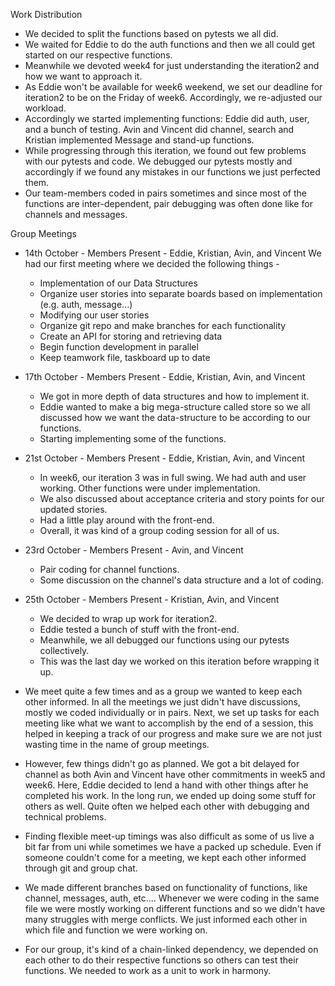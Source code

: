 Work Distribution
* We decided to split the functions based on pytests we all did.
* We waited for Eddie to do the auth functions and then we all could get started on our respective functions.
* Meanwhile we devoted week4 for just understanding the iteration2 and how we want to approach it.
* As Eddie won't be available for week6 weekend, we set our deadline for iteration2 to be on the Friday of week6. Accordingly, we re-adjusted our workload.
* Accordingly we started implementing functions: Eddie did auth, user, and a bunch of testing. Avin and Vincent did channel, search and Kristian implemented Message and stand-up functions.
* While progressing through this iteration, we found out few problems with our pytests and code. We debugged our pytests mostly and accordingly if we found any mistakes in our functions we just perfected them. 
* Our team-members coded in pairs sometimes and since most of the functions are inter-dependent, pair debugging was often done like for channels and messages.


Group Meetings
* 14th October -
    Members Present - Eddie, Kristian, Avin, and Vincent
    We had our first meeting where we decided the following things -
    - Implementation of our Data Structures
    - Organize user stories into separate boards based on implementation (e.g. auth, message...)
    - Modifying our user stories
    - Organize git repo and make branches for each functionality
    - Create an API for storing and retrieving data
    - Begin function development in parallel
    - Keep teamwork file, taskboard up to date

* 17th October -
    Members Present - Eddie, Kristian, Avin, and Vincent
    - We got in more depth of data structures and how to implement it. 
    - Eddie wanted to make a big mega-structure called store so we all discussed how we want the data-structure to be according to our functions.
    - Starting implementing some of the functions.

* 21st October -
    Members Present - Eddie, Kristian, Avin, and Vincent
    - In week6, our iteration 3 was in full swing. We had auth and user working. Other functions were under implementation. 
    - We also discussed about acceptance criteria and story points for our updated stories.
    - Had a little play around with the front-end.
    - Overall, it was kind of a group coding session for all of us.
* 23rd October - 
Members Present - Avin, and Vincent
    - Pair coding for channel functions.
    - Some discussion on the channel's data structure and a lot of coding.

* 25th October - 
    Members Present - Kristian, Avin, and Vincent
    * We decided to wrap up work for iteration2.
    * Eddie tested a bunch of stuff with the front-end.
    * Meanwhile, we all debugged our functions using our pytests collectively.
    * This was the last day we worked on this iteration before wrapping it up.


* We meet quite a few times and as a group we wanted to keep each other informed. In all the meetings we just didn't have discussions, mostly we coded individually or in pairs. Next, we set up tasks for each meeting like what we want to accomplish by the end of a session, this helped in keeping a track of our progress and make sure we are not just wasting time in the name of group meetings.
* However, few things didn't go as planned. We got a bit delayed for channel as both Avin and Vincent have other commitments in week5 and week6. Here, Eddie decided to lend a hand with other things after he completed his work. In the long run, we ended up doing some stuff for others as well. Quite often we helped each other with debugging and technical problems.
* Finding flexible meet-up timings was also difficult as some of us live a bit far from uni while sometimes we have a packed up schedule. Even if someone couldn't come for a meeting, we kept each other informed through git and group chat.
* We made different branches based on functionality of functions, like channel, messages, auth, etc.... Whenever we were coding in the same file we were mostly working on different functions and so we didn't have many struggles with merge conflicts. We just informed each other in which file and function we were working on.
* For our group, it's kind of a chain-linked dependency, we depended on each other to do their respective functions so others can test their functions. We needed to work as a unit to work in harmony.